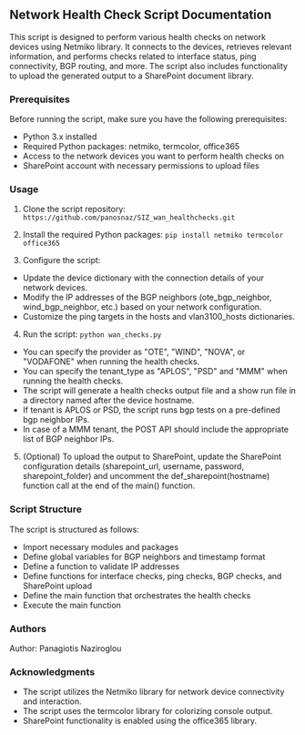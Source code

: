 ## **Network Health Check Script Documentation** 

This script is designed to perform various health checks on network devices using Netmiko library. 
It connects to the devices, retrieves relevant information, and performs checks related to interface status, ping connectivity, BGP routing, and more. 
The script also includes functionality to upload the generated output to a SharePoint document library.

### **Prerequisites** 

Before running the script, make sure you have the following prerequisites:

- Python 3.x installed
- Required Python packages: netmiko, termcolor, office365
- Access to the network devices you want to perform health checks on
- SharePoint account with necessary permissions to upload files

### **Usage** 

1. Clone the script repository:
`https://github.com/panosnaz/SIZ_wan_healthchecks.git`

2. Install the required Python packages:
`pip install netmiko termcolor office365`

3. Configure the script:

- Update the device dictionary with the connection details of your network devices.
- Modify the IP addresses of the BGP neighbors (ote_bgp_neighbor, wind_bgp_neighbor, etc.) based on your network configuration.
- Customize the ping targets in the hosts and vlan3100_hosts dictionaries.

4. Run the script:
`python wan_checks.py`

- You can specify the provider as "OTE", "WIND", "NOVA", or "VODAFONE" when running the health checks.
- You can specify the tenant_type as "APLOS", "PSD" and "MMM" when running the health checks. 
- The script will generate a health checks output file and a show run file in a directory named after the device hostname.
- If tenant is APLOS or PSD, the script runs bgp tests on a pre-defined bgp neighbor IPs. 
- In case of a MMM tenant, the POST API should include the appropriate list of BGP neighbor IPs.

5. (Optional) To upload the output to SharePoint, update the SharePoint configuration details (sharepoint_url, username, password, sharepoint_folder) and uncomment the def_sharepoint(hostname) function call at the end of the main() function.

### **Script Structure** 

The script is structured as follows:

- Import necessary modules and packages
- Define global variables for BGP neighbors and timestamp format
- Define a function to validate IP addresses
- Define functions for interface checks, ping checks, BGP checks, and SharePoint upload
- Define the main function that orchestrates the health checks
- Execute the main function

### **Authors** 

Author: Panagiotis Naziroglou

### **Acknowledgments** 

- The script utilizes the Netmiko library for network device connectivity and interaction.
- The script uses the termcolor library for colorizing console output.
- SharePoint functionality is enabled using the office365 library.
